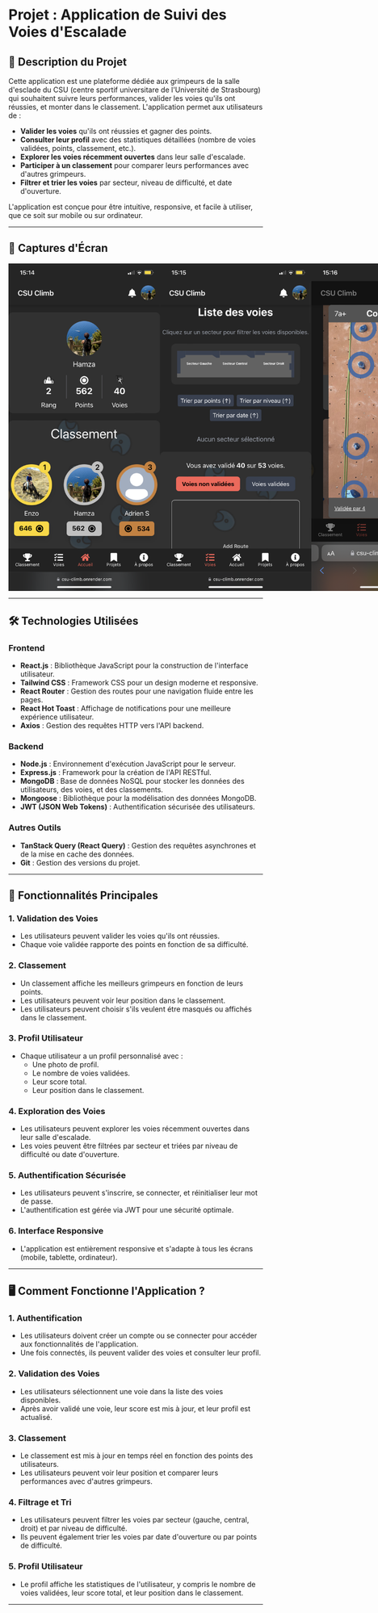 # Projet : Application de Suivi des Voies d'Escalade

## 📝 Description du Projet

Cette application est une plateforme dédiée aux grimpeurs de la salle d'esclade du CSU (centre sportif universitare de l'Université de Strasbourg) qui souhaitent suivre leurs performances, valider les voies qu'ils ont réussies, et monter dans le classement. L'application permet aux utilisateurs de :

- **Valider les voies** qu'ils ont réussies et gagner des points.
- **Consulter leur profil** avec des statistiques détaillées (nombre de voies validées, points, classement, etc.).
- **Explorer les voies récemment ouvertes** dans leur salle d'escalade.
- **Participer à un classement** pour comparer leurs performances avec d'autres grimpeurs.
- **Filtrer et trier les voies** par secteur, niveau de difficulté, et date d'ouverture.

L'application est conçue pour être intuitive, responsive, et facile à utiliser, que ce soit sur mobile ou sur ordinateur.

---

## 📸 Captures d'Écran
<div style="display: flex; justify-content: space-around;">
  <img src="/frontend/public/screenshots/ss1.png" alt="HomePage" width="300" />
  <img src="/frontend/public/screenshots/ss2.png" alt="ListeVoies" width="300" />
  <img src="/frontend/public/screenshots/ss3.png" alt="Voie" width="300" />
</div>

---

## 🛠 Technologies Utilisées

### Frontend
- **React.js** : Bibliothèque JavaScript pour la construction de l'interface utilisateur.
- **Tailwind CSS** : Framework CSS pour un design moderne et responsive.
- **React Router** : Gestion des routes pour une navigation fluide entre les pages.
- **React Hot Toast** : Affichage de notifications pour une meilleure expérience utilisateur.
- **Axios** : Gestion des requêtes HTTP vers l'API backend.

### Backend
- **Node.js** : Environnement d'exécution JavaScript pour le serveur.
- **Express.js** : Framework pour la création de l'API RESTful.
- **MongoDB** : Base de données NoSQL pour stocker les données des utilisateurs, des voies, et des classements.
- **Mongoose** : Bibliothèque pour la modélisation des données MongoDB.
- **JWT (JSON Web Tokens)** : Authentification sécurisée des utilisateurs.

### Autres Outils
- **TanStack Query (React Query)** : Gestion des requêtes asynchrones et de la mise en cache des données.
- **Git** : Gestion des versions du projet.

---

## 🚀 Fonctionnalités Principales

### 1. **Validation des Voies**
   - Les utilisateurs peuvent valider les voies qu'ils ont réussies.
   - Chaque voie validée rapporte des points en fonction de sa difficulté.

### 2. **Classement**
   - Un classement affiche les meilleurs grimpeurs en fonction de leurs points.
   - Les utilisateurs peuvent voir leur position dans le classement.
   - Les utilisateurs peuvent choisir s'ils veulent étre masqués ou affichés dans le classement.

### 3. **Profil Utilisateur**
   - Chaque utilisateur a un profil personnalisé avec :
     - Une photo de profil.
     - Le nombre de voies validées.
     - Leur score total.
     - Leur position dans le classement.

### 4. **Exploration des Voies**
   - Les utilisateurs peuvent explorer les voies récemment ouvertes dans leur salle d'escalade.
   - Les voies peuvent être filtrées par secteur et triées par niveau de difficulté ou date d'ouverture.

### 5. **Authentification Sécurisée**
   - Les utilisateurs peuvent s'inscrire, se connecter, et réinitialiser leur mot de passe.
   - L'authentification est gérée via JWT pour une sécurité optimale.

### 6. **Interface Responsive**
   - L'application est entièrement responsive et s'adapte à tous les écrans (mobile, tablette, ordinateur).

---

## 🖥 Comment Fonctionne l'Application ?

### 1. **Authentification**
   - Les utilisateurs doivent créer un compte ou se connecter pour accéder aux fonctionnalités de l'application.
   - Une fois connectés, ils peuvent valider des voies et consulter leur profil.

### 2. **Validation des Voies**
   - Les utilisateurs sélectionnent une voie dans la liste des voies disponibles.
   - Après avoir validé une voie, leur score est mis à jour, et leur profil est actualisé.

### 3. **Classement**
   - Le classement est mis à jour en temps réel en fonction des points des utilisateurs.
   - Les utilisateurs peuvent voir leur position et comparer leurs performances avec d'autres grimpeurs.

### 4. **Filtrage et Tri**
   - Les utilisateurs peuvent filtrer les voies par secteur (gauche, central, droit) et par niveau de difficulté.
   - Ils peuvent également trier les voies par date d'ouverture ou par points de difficulté.

### 5. **Profil Utilisateur**
   - Le profil affiche les statistiques de l'utilisateur, y compris le nombre de voies validées, leur score total, et leur position dans le classement.

---
